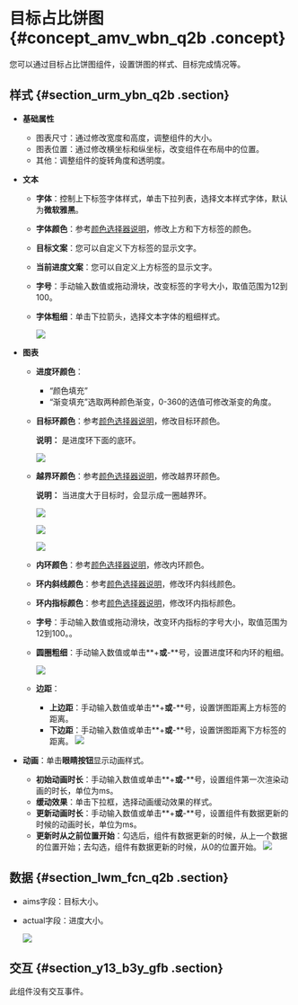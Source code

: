 # 目标占比饼图 {#concept_amv_wbn_q2b .concept}

您可以通过目标占比饼图组件，设置饼图的样式、目标完成情况等。

## 样式 {#section_urm_ybn_q2b .section}

-   **基础属性**

    -   图表尺寸：通过修改宽度和高度，调整组件的大小。
    -   图表位置：通过修改横坐标和纵坐标，改变组件在布局中的位置。
    -   其他：调整组件的旋转角度和透明度。
-   **文本**
    -   **字体**：控制上下标签字体样式，单击下拉列表，选择文本样式字体，默认为**微软雅黑**。
    -   **字体颜色**：参考[颜色选择器说明](cn.zh-CN/用户指南/管理组件/设置组件样式/配置项说明.md#section_kdw_vj4_t2b)，修改上方和下方标签的颜色。
    -   **目标文案**：您可以自定义下方标签的显示文字。
    -   **当前进度文案**：您可以自定义上方标签的显示文字。
    -   **字号**：手动输入数值或拖动滑块，改变标签的字号大小，取值范围为12到100。
    -   **字体粗细**：单击下拉箭头，选择文本字体的粗细样式。

        ![](http://static-aliyun-doc.oss-cn-hangzhou.aliyuncs.com/assets/img/16970/15417450379455_zh-CN.png)

-   **图表**
    -   **进度环颜色**：
        -   “颜色填充”
        -   “渐变填充”选取两种颜色渐变，0-360的选值可修改渐变的角度。
    -   **目标环颜色**：参考[颜色选择器说明](cn.zh-CN/用户指南/管理组件/设置组件样式/配置项说明.md#section_kdw_vj4_t2b)，修改目标环颜色。

        **说明：** 是进度环下面的底环。

        ![](http://static-aliyun-doc.oss-cn-hangzhou.aliyuncs.com/assets/img/16970/15417450379456_zh-CN.png)

    -   **越界环颜色**：参考[颜色选择器说明](cn.zh-CN/用户指南/管理组件/设置组件样式/配置项说明.md#section_kdw_vj4_t2b)，修改越界环颜色。

        **说明：** 当进度大于目标时，会显示成一圈越界环。

        ![](http://static-aliyun-doc.oss-cn-hangzhou.aliyuncs.com/assets/img/16970/15417450379457_zh-CN.png)

        ![](http://static-aliyun-doc.oss-cn-hangzhou.aliyuncs.com/assets/img/16970/15417450379458_zh-CN.png)

        ![](http://static-aliyun-doc.oss-cn-hangzhou.aliyuncs.com/assets/img/16970/15417450379459_zh-CN.png)

    -   **内环颜色**：参考[颜色选择器说明](cn.zh-CN/用户指南/管理组件/设置组件样式/配置项说明.md#section_kdw_vj4_t2b)，修改内环颜色。
    -   **环内斜线颜色**：参考[颜色选择器说明](cn.zh-CN/用户指南/管理组件/设置组件样式/配置项说明.md#section_kdw_vj4_t2b)，修改环内斜线颜色。
    -   **环内指标颜色**：参考[颜色选择器说明](cn.zh-CN/用户指南/管理组件/设置组件样式/配置项说明.md#section_kdw_vj4_t2b)，修改环内指标颜色。
    -   **字号**：手动输入数值或拖动滑块，改变环内指标的字号大小，取值范围为12到100。。
    -   **圆圈粗细**：手动输入数值或单击**+**或**-**号，设置进度环和内环的粗细。

        ![](http://static-aliyun-doc.oss-cn-hangzhou.aliyuncs.com/assets/img/16970/15417450379461_zh-CN.png)

    -   **边距**：

        -   **上边距**：手动输入数值或单击**+**或**-**号，设置饼图距离上方标签的距离。
        -   **下边距**：手动输入数值或单击**+**或**-**号，设置饼图距离下方标签的距离。
        ![](http://static-aliyun-doc.oss-cn-hangzhou.aliyuncs.com/assets/img/16970/15417450379462_zh-CN.png)

-   **动画**：单击**眼睛按钮**显示动画样式。

    -   **初始动画时长**：手动输入数值或单击**+**或**-**号，设置组件第一次渲染动画的时长，单位为ms。
    -   **缓动效果**：单击下拉框，选择动画缓动效果的样式。
    -   **更新动画时长**：手动输入数值或单击**+**或**-**号，设置组件有数据更新的时候的动画时长，单位为ms。
    -   **更新时从之前位置开始**：勾选后，组件有数据更新的时候，从上一个数据的位置开始；去勾选，组件有数据更新的时候，从0的位置开始。
    ![](http://static-aliyun-doc.oss-cn-hangzhou.aliyuncs.com/assets/img/16970/154174503714374_zh-CN.png)


## 数据 {#section_lwm_fcn_q2b .section}

-   aims字段：目标大小。
-   actual字段：进度大小。

    ![](http://static-aliyun-doc.oss-cn-hangzhou.aliyuncs.com/assets/img/16970/15417450379463_zh-CN.png)


## 交互 {#section_y13_b3y_gfb .section}

此组件没有交互事件。

